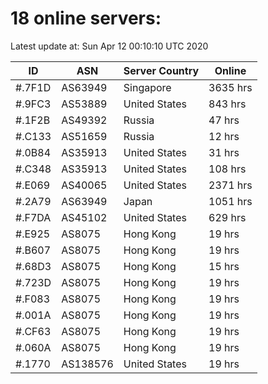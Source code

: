 # 18 online servers:

Latest update at: Sun Apr 12 00:10:10 UTC 2020

| ID | ASN | Server Country | Online |
| -- | --- | -------------- | ------ |
| #.7F1D | AS63949 | Singapore | 3635 hrs |
| #.9FC3 | AS53889 | United States | 843 hrs |
| #.1F2B | AS49392 | Russia | 47 hrs |
| #.C133 | AS51659 | Russia | 12 hrs |
| #.0B84 | AS35913 | United States | 31 hrs |
| #.C348 | AS35913 | United States | 108 hrs |
| #.E069 | AS40065 | United States | 2371 hrs |
| #.2A79 | AS63949 | Japan | 1051 hrs |
| #.F7DA | AS45102 | United States | 629 hrs |
| #.E925 | AS8075 | Hong Kong | 19 hrs |
| #.B607 | AS8075 | Hong Kong | 19 hrs |
| #.68D3 | AS8075 | Hong Kong | 15 hrs |
| #.723D | AS8075 | Hong Kong | 19 hrs |
| #.F083 | AS8075 | Hong Kong | 19 hrs |
| #.001A | AS8075 | Hong Kong | 19 hrs |
| #.CF63 | AS8075 | Hong Kong | 19 hrs |
| #.060A | AS8075 | Hong Kong | 19 hrs |
| #.1770 | AS138576 | United States | 19 hrs |

